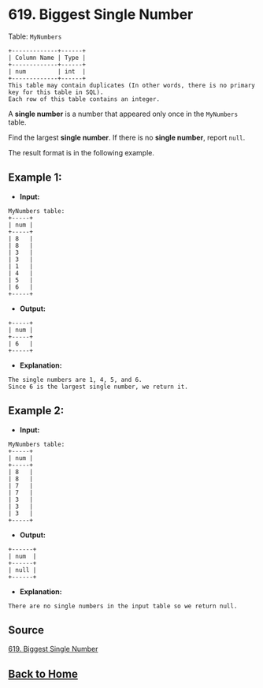 # **619. Biggest Single Number**

Table: ``MyNumbers``

```
+-------------+------+
| Column Name | Type |
+-------------+------+
| num         | int  |
+-------------+------+
This table may contain duplicates (In other words, there is no primary key for this table in SQL).
Each row of this table contains an integer.
```

A **single number** is a number that appeared only once in the ``MyNumbers`` table.

Find the largest **single number**. If there is no **single number**, report ``null``.

The result format is in the following example.

## **Example 1:**

- **Input:**

```
MyNumbers table:
+-----+
| num |
+-----+
| 8   |
| 8   |
| 3   |
| 3   |
| 1   |
| 4   |
| 5   |
| 6   |
+-----+
```

- **Output:**

```
+-----+
| num |
+-----+
| 6   |
+-----+
```

- **Explanation:**

```
The single numbers are 1, 4, 5, and 6.
Since 6 is the largest single number, we return it.
```

## **Example 2:**

- **Input:**

```
MyNumbers table:
+-----+
| num |
+-----+
| 8   |
| 8   |
| 7   |
| 7   |
| 3   |
| 3   |
| 3   |
+-----+
```

- **Output:**

```
+------+
| num  |
+------+
| null |
+------+
```

- **Explanation:**

```
There are no single numbers in the input table so we return null.
```


## **Source**

[619. Biggest Single Number](https://leetcode.com/problems/biggest-single-number)


## **[Back to Home](../)**